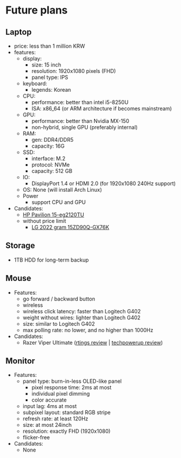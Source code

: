 # Future plans

## Laptop

- price: less than 1 million KRW
- features:
  - display:
    - size: 15 inch
    - resolution: 1920x1080 pixels (FHD)
    - panel type: IPS
  - keyboard:
    - legends: Korean
  - CPU:
    - performance: better than intel i5-8250U
    - ISA: x86_64 (or ARM architecture if becomes mainstream)
  - GPU:
    - performance: better than Nvidia MX-150
    - non-hybrid, single GPU (preferably internal)
  - RAM:
    - gen: DDR4/DDR5
    - capacity: 16G
  - SSD:
    - interface: M.2
    - protocol: NVMe
    - capacity: 512 GB
  - IO:
    - DisplayPort 1.4 or HDMI 2.0 (for 1920x1080 240Hz support)
  - OS: None (will install Arch Linux)
  - Power
    - support CPU and GPU
- Candidates:
  - [HP Pavilion 15-eg2120TU](https://prod.danawa.com/info/?pcode=17427434)
  - without price limit
    - [LG 2022 gram 15ZD90Q-GX76K](https://prod.danawa.com/info/?pcode=16781837)

## Storage

- 1TB HDD for long-term backup

## Mouse

- Features:
  - go forward / backward button
  - wireless
  - wireless click latency: faster than Logitech G402
  - weight without wires: lighter than Logitech G402
  - size: similar to Logitech G402
  - max polling rate: no lower, and no higher than 1000Hz
- Candidates:
  - Razer Viper Ultimate ([rtings review](https://www.rtings.com/mouse/reviews/razer/viper-ultimate) | [techpowerup review](https://www.techpowerup.com/review/razer-viper-ultimate/))

## Monitor

- Features:
  - panel type: burn-in-less OLED-like panel
    - pixel response time: 2ms at most
    - individual pixel dimming
    - color accurate
  - input lag: 4ms at most
  - subpixel layout: standard RGB stripe
  - refresh rate: at least 120Hz
  - size: at most 24inch
  - resolution: exactly FHD (1920x1080)
  - flicker-free
- Candidates:
  - None
